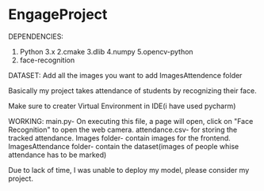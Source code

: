 # EngageProject
DEPENDENCIES:
1. Python 3.x
2.cmake
3.dlib
4.numpy
5.opencv-python
6. face-recognition

DATASET:
Add all the images you want to add ImagesAttendence folder

Basically my project takes attendance of students by recognizing their face.

Make sure to creater Virtual Environment in IDE(i have used pycharm)

WORKING:
main.py- On executing this file, a page will open, click on "Face Recognition" to open the web camera.
attendance.csv- for storing the tracked attendance.
Images folder- contain images for the frontend.
ImagesAttendance folder- contain the dataset(images of people whise attendance has to be marked)

Due to lack of time, I was unable to deploy my model, please consider my project.
